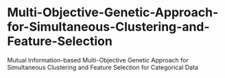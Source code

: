 # Multi-Objective-Genetic-Approach-for-Simultaneous-Clustering-and-Feature-Selection
Mutual Information-based Multi-Objective Genetic Approach for Simultaneous Clustering and Feature Selection for Categorical Data
